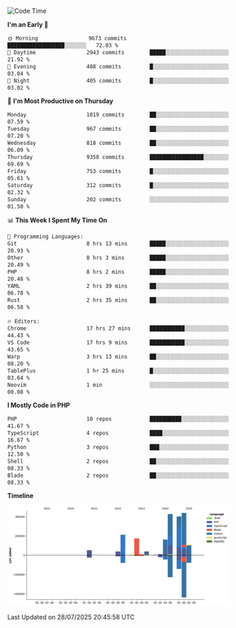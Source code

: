 <!--START_SECTION:waka-->
![Code Time](http://img.shields.io/badge/Code%20Time-3%2C897%20hrs%2012%20mins-blue)

**I'm an Early 🐤** 

```text
🌞 Morning                9673 commits        ██████████████████░░░░░░░   72.03 % 
🌆 Daytime                2943 commits        █████░░░░░░░░░░░░░░░░░░░░   21.92 % 
🌃 Evening                408 commits         █░░░░░░░░░░░░░░░░░░░░░░░░   03.04 % 
🌙 Night                  405 commits         █░░░░░░░░░░░░░░░░░░░░░░░░   03.02 % 
```
📅 **I'm Most Productive on Thursday** 

```text
Monday                   1019 commits        ██░░░░░░░░░░░░░░░░░░░░░░░   07.59 % 
Tuesday                  967 commits         ██░░░░░░░░░░░░░░░░░░░░░░░   07.20 % 
Wednesday                818 commits         ██░░░░░░░░░░░░░░░░░░░░░░░   06.09 % 
Thursday                 9358 commits        █████████████████░░░░░░░░   69.69 % 
Friday                   753 commits         █░░░░░░░░░░░░░░░░░░░░░░░░   05.61 % 
Saturday                 312 commits         █░░░░░░░░░░░░░░░░░░░░░░░░   02.32 % 
Sunday                   202 commits         ░░░░░░░░░░░░░░░░░░░░░░░░░   01.50 % 
```


📊 **This Week I Spent My Time On** 

```text
💬 Programming Languages: 
Git                      8 hrs 13 mins       █████░░░░░░░░░░░░░░░░░░░░   20.93 % 
Other                    8 hrs 3 mins        █████░░░░░░░░░░░░░░░░░░░░   20.49 % 
PHP                      8 hrs 2 mins        █████░░░░░░░░░░░░░░░░░░░░   20.48 % 
YAML                     2 hrs 39 mins       ██░░░░░░░░░░░░░░░░░░░░░░░   06.78 % 
Rust                     2 hrs 35 mins       ██░░░░░░░░░░░░░░░░░░░░░░░   06.58 % 

🔥 Editors: 
Chrome                   17 hrs 27 mins      ███████████░░░░░░░░░░░░░░   44.43 % 
VS Code                  17 hrs 9 mins       ███████████░░░░░░░░░░░░░░   43.65 % 
Warp                     3 hrs 13 mins       ██░░░░░░░░░░░░░░░░░░░░░░░   08.20 % 
TablePlus                1 hr 25 mins        █░░░░░░░░░░░░░░░░░░░░░░░░   03.64 % 
Neovim                   1 min               ░░░░░░░░░░░░░░░░░░░░░░░░░   00.08 % 
```

**I Mostly Code in PHP** 

```text
PHP                      10 repos            ██████████░░░░░░░░░░░░░░░   41.67 % 
TypeScript               4 repos             ████░░░░░░░░░░░░░░░░░░░░░   16.67 % 
Python                   3 repos             ███░░░░░░░░░░░░░░░░░░░░░░   12.50 % 
Shell                    2 repos             ██░░░░░░░░░░░░░░░░░░░░░░░   08.33 % 
Blade                    2 repos             ██░░░░░░░░░░░░░░░░░░░░░░░   08.33 % 
```



**Timeline**

![Lines of Code chart](https://raw.githubusercontent.com/abrahamgreyson/abrahamgreyson/main/assets/bar_graph.png)


 Last Updated on 28/07/2025 20:45:58 UTC
<!--END_SECTION:waka-->

